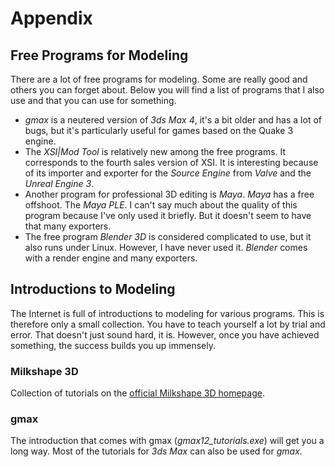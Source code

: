 # Appendix

## Free Programs for Modeling

There are a lot of free programs for modeling. Some are really good and others you can forget about. Below you will find a list of programs that I also use and that you can use for something.

- *gmax* is a neutered version of *3ds Max 4*, it's a bit older and has a lot of bugs, but it's particularly useful for games based on the Quake 3 engine.
- The *XSI|Mod Tool* is relatively new among the free programs. It corresponds to the fourth sales version of XSI. It is interesting because of its importer and exporter for the *Source Engine* from *Valve* and the *Unreal Engine 3*.
- Another program for professional 3D editing is *Maya*. *Maya* has a free offshoot. The *Maya PLE*. I can't say much about the quality of this program because I've only used it briefly. But it doesn't seem to have that many exporters.
- The free program *Blender 3D* is considered complicated to use, but it also runs under Linux. However, I have never used it. *Blender* comes with a render engine and many exporters.

## Introductions to Modeling

The Internet is full of introductions to modeling for various programs. This is therefore only a small collection. You have to teach yourself a lot by trial and error. That doesn't just sound hard, it is. However, once you have achieved something, the success builds you up immensely.

### Milkshape 3D

Collection of tutorials on the [official Milkshape 3D homepage](http://www.milkshape3d.com/).

### gmax

The introduction that comes with gmax (*gmax12_tutorials.exe*) will get you a long way. Most of the tutorials for *3ds Max* can also be used for *gmax*.
